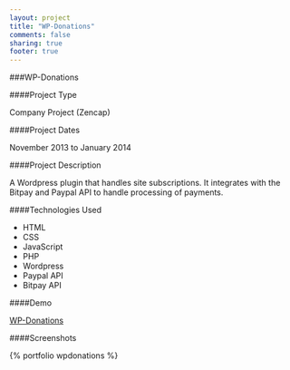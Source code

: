 ```yaml
---
layout: project
title: "WP-Donations"
comments: false
sharing: true
footer: true
---
```


###WP-Donations


####Project Type

Company Project (Zencap)

####Project Dates

November 2013 to January 2014


####Project Description

A Wordpress plugin that handles site subscriptions. It integrates with the Bitpay and Paypal API to handle processing of payments.

####Technologies Used

- HTML
- CSS 
- JavaScript
- PHP 
- Wordpress
- Paypal API
- Bitpay API


####Demo

[WP-Donations](http://boxingmanager.co.uk/subscribe/)


####Screenshots

{% portfolio wpdonations %}
